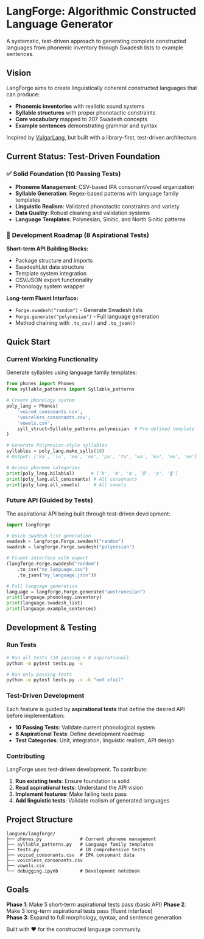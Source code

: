 # LangForge: Algorithmic Constructed Language Generator

A systematic, test-driven approach to generating complete constructed languages from phonemic inventory through Swadesh lists to example sentences.

## Vision

LangForge aims to create linguistically coherent constructed languages that can produce:
- **Phonemic inventories** with realistic sound systems
- **Syllable structures** with proper phonotactic constraints  
- **Core vocabulary** mapped to 207 Swadesh concepts
- **Example sentences** demonstrating grammar and syntax

Inspired by [VulgarLang](https://www.vulgarlang.com/how-it-works/), but built with a library-first, test-driven architecture.

## Current Status: Test-Driven Foundation

### ✅ **Solid Foundation (10 Passing Tests)**
- **Phoneme Management**: CSV-based IPA consonant/vowel organization
- **Syllable Generation**: Regex-based patterns with language family templates
- **Linguistic Realism**: Validated phonotactic constraints and variety
- **Data Quality**: Robust cleaning and validation systems
- **Language Templates**: Polynesian, Sinitic, and North Sinitic patterns

### 🔄 **Development Roadmap (8 Aspirational Tests)**
**Short-term API Building Blocks:**
- Package structure and imports
- SwadeshList data structure
- Template system integration
- CSV/JSON export functionality  
- Phonology system wrapper

**Long-term Fluent Interface:**
- `Forge.swadesh("random")` - Generate Swadesh lists
- `Forge.generate("polynesian")` - Full language generation
- Method chaining with `.to_csv()` and `.to_json()`

## Quick Start

### Current Working Functionality

Generate syllables using language family templates:

```python
from phones import Phones
from syllable_patterns import Syllable_patterns

# Create phonology system
poly_lang = Phones(
    'voiced_consonants.csv', 
    'voiceless_consonants.csv', 
    'vowels.csv',
    syll_struct=Syllable_patterns.polyneisian  # Pre-defined template
)

# Generate Polynesian-style syllables
syllables = poly_lang.make_sylls(10)
# Output: ['ka', 'lu', 'ma', 'na', 'pa', 'ta', 'wa', 'ko', 'mo', 'no']

# Access phoneme categories
print(poly_lang.bilabial)      # ['b', 'm', 'ʙ', 'β', 'p', 'ɸ']
print(poly_lang.all_consonants) # All consonants
print(poly_lang.all_vowels)     # All vowels
```

### Future API (Guided by Tests)

The aspirational API being built through test-driven development:

```python
import langforge

# Quick Swadesh list generation
swadesh = langforge.Forge.swadesh("random")
swadesh = langforge.Forge.swadesh("polynesian")

# Fluent interface with export
(langforge.Forge.swadesh("random")
    .to_csv("my_language.csv")
    .to_json("my_language.json"))

# Full language generation
language = langforge.Forge.generate("austronesian")
print(language.phonology.inventory)
print(language.swadesh_list)
print(language.example_sentences)
```

## Development & Testing

### Run Tests
```bash
# Run all tests (10 passing + 8 aspirational)
python -m pytest tests.py -v

# Run only passing tests
python -m pytest tests.py -v -k "not xfail"
```

### Test-Driven Development
Each feature is guided by **aspirational tests** that define the desired API before implementation:

- **10 Passing Tests**: Validate current phonological system
- **8 Aspirational Tests**: Define development roadmap
- **Test Categories**: Unit, integration, linguistic realism, API design

### Contributing

LangForge uses test-driven development. To contribute:

1. **Run existing tests**: Ensure foundation is solid
2. **Read aspirational tests**: Understand the API vision
3. **Implement features**: Make failing tests pass
4. **Add linguistic tests**: Validate realism of generated languages

## Project Structure

```
langGen/langforge/
├── phones.py              # Current phoneme management
├── syllable_patterns.py   # Language family templates
├── tests.py               # 18 comprehensive tests
├── voiced_consonants.csv  # IPA consonant data
├── voiceless_consonants.csv
├── vowels.csv
└── debugging.ipynb        # Development notebook
```

## Goals

**Phase 1**: Make 5 short-term aspirational tests pass (basic API)
**Phase 2**: Make 3 long-term aspirational tests pass (fluent interface)  
**Phase 3**: Expand to full morphology, syntax, and sentence generation

Built with ❤️ for the constructed language community.